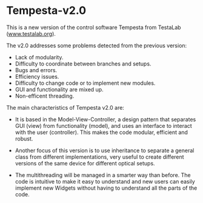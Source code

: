 # Tempesta-v2.0
 
This is a new version of the control software Tempesta from TestaLab (www.testalab.org).

The v2.0 addresses some problems detected from the previous version:

 - Lack of modularity.
 - Difficulty to coordinate between branches and setups.
 - Bugs and errors.
 - Efficiency issues.
 - Difficulty to change code or to implement new modules.
 - GUI and functionality are mixed up.
 - Non-efficent threading.
 
The main characteristics of Tempesta v2.0 are:
- It is based in the Model-View-Controller, a design pattern that separates GUI (view) from functionality (model), and uses an interface to interact with the user (controller). This makes the code modular, efficient and robust.

- Another focus of this version is to use inheritance to separate a general class from different implementations, very useful to create different versions of the same device for different optical setups. 

- The multithreading will be managed in a smarter way than before.
The code is intuitive to make it easy to understand and new users can easily implement new Widgets without having to understand all the parts of the code.


 
 

